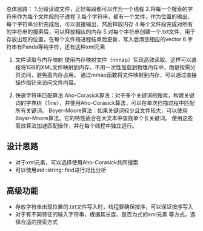 总体思路：
1.分段读取文件，正好每段都可以作为一个线程
2.将每一个搜索的字符串作为每个文件段的子进程
3.每个字符串，都有一个文件，作为位置的输出，每个字符串分析完成后，可以直接输出，然后释放内存
4.每个文件段完成对所有的字符串的搜索后，可以释放相应的内存
5.对每个字符串创建一个.txt文件，用于存放出现的位置，在每个文件段进程结束后更新，写入后清空相应的vector
6.字符串有Panda等纯字符，还有<sublink linktype="nav"><anchor>这种xml元素
 

1. 文件读取与内存映射
使用内存映射文件（mmap）实现高效读取。这样可以直接将1GB的XML文件映射到内存，不用一次性加载到物理内存中，而是按需分页访问，避免高内存占用。
通过mmap函数将文件映射到内存，可以通过直接操作指针来访问文件内容。

4. 快速字符串匹配算法
Aho-Corasick算法：对于多个关键词的搜索，构建关键词的字典树（Trie），并使用Aho-Corasick算法，可以在单次扫描过程中匹配所有关键词。
Boyer-Moore算法：如果关键词较少且文件较大，可以使用Boyer-Moore算法。它的特性适合在大文本中查找单个长关键词。
使用这些高效算法加速匹配操作，并在每个线程中独立运行。

## 设计思路
- 对于xml元素，可以选择使用Aho-Corasick共同搜索
- 可以使用std::string::find进行对比分析


## 高级功能
- 存放字符串出现位置的.txt文件写入时，线程要确保按序，可以保证按序写入
- 对于有不同特征的输入字符串，根据其长度、是否为<sublink linktype="nav"><anchor>式的xml元素 等方式，选择合适的搜索方式


